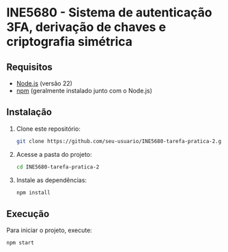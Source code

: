 # INE5680 - Sistema de autenticação 3FA, derivação de chaves e criptografia simétrica

## Requisitos

- [Node.js](https://nodejs.org/) (versão 22)
- [npm](https://www.npmjs.com/) (geralmente instalado junto com o Node.js)

## Instalação

1. Clone este repositório:
    ```bash
    git clone https://github.com/seu-usuario/INE5680-tarefa-pratica-2.git
    ```
2. Acesse a pasta do projeto:
    ```bash
    cd INE5680-tarefa-pratica-2
    ```
3. Instale as dependências:
    ```bash
    npm install
    ```

## Execução

Para iniciar o projeto, execute:
```bash
npm start
```